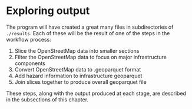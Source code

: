 # Exploring output

The program will have created a great many files in subdirectories of `./results`.
Each of these will be the result of one of the steps in the workflow process:
1. Slice the OpenStreetMap data into smaller sections
2. Filter the OpenStreetMap data to focus on major infrastructure components
3. Convert OpenStreetMap data to .geoparquet format
4. Add hazard information to infrastructure geoparquet
5. Join slices together to produce overall geoparquet file

These steps, along with the output produced at each stage, 
are described in the subsections of this chapter.
